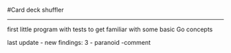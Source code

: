 #Card deck shuffler

---------------------------
first little program with tests to get familiar with some basic Go concepts

last update - new findings: 3 - paranoid -comment